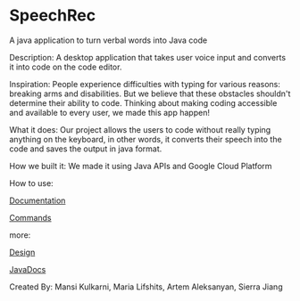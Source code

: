 # SpeechRec
A java application to turn verbal words into Java code

Description:
A desktop application that takes user voice input and converts it into code on the code editor.

Inspiration:
People experience difficulties with typing for various reasons: breaking arms and disabilities.  But we believe that these obstacles shouldn't determine their ability to code. Thinking about making coding accessible and available to every user, we made this app happen!

What it does:
Our project allows the users to code without really typing anything on the keyboard, in other words, it converts their speech into the code and saves the output in java format.

How we built it:
We made it using Java APIs and Google Cloud Platform

How to use: 

[Documentation](/Documentation)

[Commands](/Documentation/Commands)

more:

[Design](/Documentation/Design.png)

[JavaDocs](/doc)

Created By:
Mansi Kulkarni,
Maria Lifshits,
Artem Aleksanyan,
Sierra Jiang



